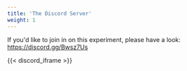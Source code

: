 ```yaml
---
title: 'The Discord Server'
weight: 1
---
```


If you'd like to join in on this experiment, please have a look: https://discord.gg/Bwsz7Us

{{< discord_iframe >}}
